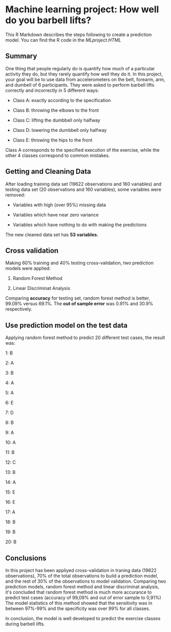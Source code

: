 # Machine learning project: How well do you barbell lifts?

This R Markdown describes the steps following to create a prediction model. You can find the R code in the *MLproject.HTML*

## Summary
One thing that people regularly do is quantify how much of a particular activity they do, but they rarely quantify how well they do it. In this project, your goal will be to use data from accelerometers on the belt, forearm, arm, and dumbell of 6 participants. They were asked to perform barbell lifts correctly and incorrectly in 5 different ways:
        
* Class A: exactly according to the specification

* Class B: throwing the elbows to the front

* Class C: lifting the dumbbell only halfway

* Class D: lowering the dumbbell only halfway

* Class E: throwing the hips to the front

Class A corresponds to the specified execution of the exercise, while the other 4 classes correspond to common mistakes.

## Getting and Cleaning Data
After loading training data set (19622 observations and 160 variables) and testing data set (20 observations and 160 variables), some variables were removed:

* Variables with high (over 95%) missing data

* Variables which have near zero variance 

* Variables which have nothing to do with making the predictions

The new cleaned data set has **53 variables.**

## Cross validation
Making 60% training and 40% testing cross-validation, two prediction models were applied:
1. Random Forest Method

2. Linear Discriminat Analysis

Comparing **accuracy** for testing set, random forest method is better, 99.09% versus 69.1%. The **out of sample error** was 0.91% and 30.9% respectively.

## Use prediction model on the test data
Applying random forest method to predict 20 different test cases, the result was:

 1: B
 
 2: A
 
 3: B
 
 4: A
 
 5: A
 
 6: E
 
 7: D
 
 8: B
 
 9: A
 
 10: A
 
 11: B
 
 12: C
 
 13: B
 
 14: A
 
 15: E
 
 16: E
 
 17: A
 
 18: B
 
 19: B
 
 20: B
 
 ## Conclusions
In this project has been appliyed cross-validation in traning data (19622 observations), 70% of the total observations to build a prediction model, and the rest of 30% of the observations to model validation.
Comparing two prediction models, random forest method and linear discriminat analysis, it's concluded that random forest method is much more accurance to predict test cases (accuracy of 99,09% and out of error sample to 0,91%)
The model statistics of this method showed that the sensitivity was in between 97%-99% and the specificity was over 99% for all classes.

In conclusion, the model is well developed to predict the exercise classes during barbell lifts.

